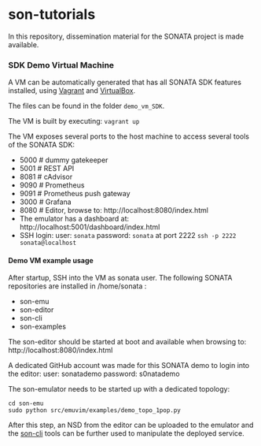 # son-tutorials
In this repository, dissemination material for the SONATA project is made available.

### SDK Demo Virtual Machine
A VM can be automatically generated that has all SONATA SDK features installed, 
using [Vagrant](https://www.vagrantup.com/) and [VirtualBox](https://www.virtualbox.org/).

The files can be found in the folder `demo_vm_SDK`.

The VM is built by executing: `vagrant up`

The VM exposes several ports to the host machine to access several tools of the SONATA SDK:
* 5000 # dummy gatekeeper
* 5001 # REST API
* 8081 # cAdvisor
* 9090 # Prometheus
* 9091 # Prometheus push gateway 
* 3000 # Grafana
* 8080 # Editor, browse to: http://localhost:8080/index.html
* The emulator has a dashboard at: http://localhost:5001/dashboard/index.html
* SSH login: user: `sonata` password: `sonata` at port 2222
  `ssh -p 2222 sonata@localhost`


#### Demo VM example usage

After startup, SSH into the VM as sonata user.
The following SONATA repositories are installed in /home/sonata :
* son-emu
* son-editor
* son-cli
* son-examples

The son-editor should be started at boot and available when browsing to: 
http://localhost:8080/index.html

A dedicated GitHub account was made for this SONATA demo to login into the editor:
user: sonatademo password: s0natademo

The son-emulator needs to be started up with a dedicated topology:
```
cd son-emu
sudo python src/emuvim/examples/demo_topo_1pop.py
```

After this step, an NSD from the editor can be uploaded to the emulator and the [son-cli](https://github.com/sonata-nfv/son-cli) tools can be further used to manipulate the deployed service.
